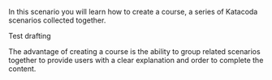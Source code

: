 In this scenario you will learn how to create a course, a series of Katacoda scenarios collected together.

Test drafting 

The advantage of creating a course is the ability to group related scenarios together to provide users with a clear explanation and order to complete the content.
